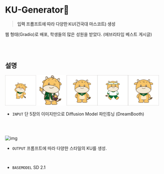 # KU-Generator🐂
 >  **입력 프롬프트에 따라 다양한 KU(건국대 마스코트) 생성**


웹 형태(Gradio)로 배포, 학생들의 많은 성원을 받았다.
(에브리타임 베스트 게시글)

<br />
<br />

## 설명
![img](./docs/images/input/inputs.png)

- ```INPUT``` 단 5장의 이미지만으로 Diffusion Model 파인튜닝 (DreamBooth)

<br />
<br />


![img](./docs/images/output/outputs.png)

- ```OUTPUT``` 프롬프트에 따라 다양한 스타일의 KU를 생성.

<br />

- ```BASEMODEL``` SD 2.1